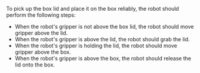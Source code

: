 To pick up the box lid and place it on the box reliably, the robot should perform the following steps:
- When the robot's gripper is not above the box lid, the robot should move gripper above the lid.
- When the robot's gripper is above the lid, the robot should grab the lid.
- When the robot's gripper is holding the lid, the robot should move gripper above the box.
- When the robot's gripper is above the box, the robot should release the lid onto the box.